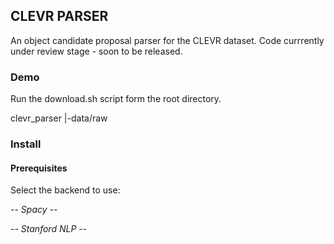 ## CLEVR PARSER
An object candidate proposal parser for the CLEVR dataset. Code currrently under review stage - soon to be released. 


### Demo ### 

Run the download.sh script form the root directory.

clevr_parser
	|-data/raw

### Install ###

#### Prerequisites #### 
Select the backend to use:

-*- Spacy -*-


-*- Stanford NLP -*-


